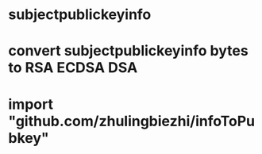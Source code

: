 # subjectpublickeyinfo
# convert subjectpublickeyinfo bytes to RSA  ECDSA DSA
# import "github.com/zhulingbiezhi/infoToPubkey"
